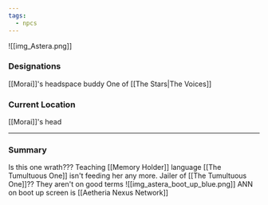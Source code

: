 ```yaml
---
tags:
  - npcs
---
```

![[img_Astera.png]]

### Designations
[[Morai]]'s headspace buddy
One of [[The Stars|The Voices]]

### Current Location
[[Morai]]'s head

___
### Summary
Is this one wrath???
Teaching [[Memory Holder]] language
[[The Tumultuous One]] isn't feeding her any more.
Jailer of [[The Tumultuous One]]?? They aren't on good terms
![[img_astera_boot_up_blue.png]]
ANN on boot up screen is [[Aetheria Nexus Network]]
